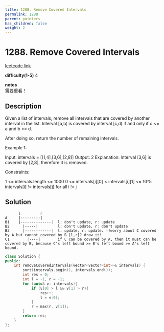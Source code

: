 ```yaml
---
title: 1288. Remove Covered Intervals
permalink: 1288
parent: pointers
has_children: false
weight: 2
---
```

# 1288. Remove Covered Intervals
[leetcode link](https://leetcode.com/problems/remove-covered-intervals/)

**difficulty(1-5)** 
4

**notes**   
需要重看！

## Description
Given a list of intervals, remove all intervals that are covered by another interval in the list. Interval [a,b) is covered by interval [c,d) if and only if c <= a and b <= d.

After doing so, return the number of remaining intervals.

 

Example 1:

Input: intervals = [[1,4],[3,6],[2,8]]
Output: 2
Explanation: Interval [3,6] is covered by [2,8], therefore it is removed.
 

Constraints:

1 <= intervals.length <= 1000
0 <= intervals[i][0] < intervals[i][1] <= 10^5
intervals[i] != intervals[j] for all i != j

## Solution
```   
      l         r
A     |---------|
B1    |--------------|  l: don't update, r: update
B2      |-----|         l: don't update, r: don't update
B3      |------------|  l: update, r: update. !!worry about C covered by A but cannot covered by B [l,r]? draw it!
C1        |----|        if C can be covered by A, then it must can be covered by B, because C's left bound >= B's left bound >= A's left bound.
```
```c++
class Solution {
public:
    int removeCoveredIntervals(vector<vector<int>>& intervals) {
        sort(intervals.begin(), intervals.end());
        int res = 0;
        int l = -1, r = -1;
        for (auto& v: intervals){
            if (v[0] > l && v[1] > r){
                res++;
                l = v[0];
            }
            r = max(r, v[1]);            
        }
        return res;
    }
};
```

<!-- 
Default label
{: .label }

Blue label
{: .label .label-blue }

Stable
{: .label .label-green }

New release
{: .label .label-purple }

Coming soon
{: .label .label-yellow }

Deprecated
{: .label .label-red } -->
